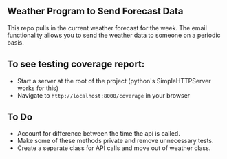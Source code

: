 ## Weather Program to Send Forecast Data
This repo pulls in the current weather forecast for the week. The email functionality allows you to send the weather data to someone on a periodic basis.

## To see testing coverage report:
 * Start a server at the root of the project (python's SimpleHTTPServer works for this)
 * Navigate to `http://localhost:8000/coverage` in your browser

## To Do
 * Account for difference between the time the api is called.
 * Make some of these methods private and remove unnecessary tests.
 * Create a separate class for API calls and move out of weather class.
